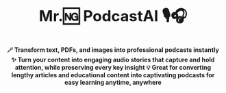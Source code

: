 <p style="text-align:center; font-size: 2.5em;">
  <strong>Mr.🆖 PodcastAI 🎙️🎧</strong>
</p>
<p style="text-align:center; font-size: 1em;">
  <strong>🪄 Transform text, PDFs, and images into professional podcasts instantly ✨ Turn your content into engaging audio stories that capture and hold attention, while preserving every key insight 💡 Great for converting lengthy articles and educational content into captivating podcasts for easy learning anytime, anywhere</strong>
</p>

